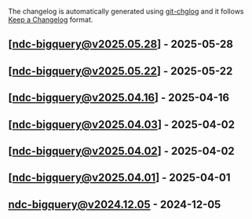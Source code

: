 The changelog is automatically generated using [git-chglog](https://github.com/git-chglog/git-chglog) and it follows [Keep a Changelog](https://keepachangelog.com) format.


<a name="ndc-bigquery@v2025.05.28"></a>
## [ndc-bigquery@v2025.05.28] - 2025-05-28

<a name="ndc-bigquery@v2025.05.22"></a>
## [ndc-bigquery@v2025.05.22] - 2025-05-22

<a name="ndc-bigquery@v2025.04.16"></a>
## [ndc-bigquery@v2025.04.16] - 2025-04-16

<a name="ndc-bigquery@v2025.04.03"></a>
## [ndc-bigquery@v2025.04.03] - 2025-04-02

<a name="ndc-bigquery@v2025.04.02"></a>
## [ndc-bigquery@v2025.04.02] - 2025-04-02

<a name="ndc-bigquery@v2025.04.01"></a>
## [ndc-bigquery@v2025.04.01] - 2025-04-01

<a name="ndc-bigquery@v2024.12.05"></a>
## ndc-bigquery@v2024.12.05 - 2024-12-05

